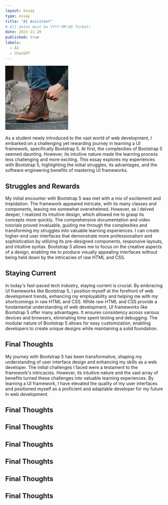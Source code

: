 ```yaml
---
layout: essay
type: essay
title: "AI Assistant"
# All dates must be YYYY-MM-DD format!
date: 2023-11-20
published: true
labels:
  - AI
  - ChatGPT
---
```


<img width="200px" class="rounded float-start pe-4" src="../img/boot.jpg">

As a student newly introduced to the vast world of web development, I embarked on a challenging yet rewarding journey in learning a UI framework, specifically Bootstrap 5. At first, the complexities of Bootstrap 5 seemed daunting. However, its intuitive nature made the learning process less challenging and more exciting. This essay explores my experiences with Bootstrap 5, highlighting the initial struggles, its advantages, and the software engineering benefits of mastering UI frameworks.

## Struggles and Rewards

My initial encounter with Bootstrap 5 was met with a mix of excitement and trepidation. The framework appeared intricate, with its many classes and components, leaving me somewhat overwhelmed. However, as I delved deeper, I realized its intuitive design, which allowed me to grasp its concepts more quickly. The comprehensive documentation and video tutorials proved invaluable, guiding me through the complexities and transforming my struggles into valuable learning experiences. I can create higher-end user interfaces that demonstrate more professionalism and sophistication by utilizing its pre-designed components, responsive layouts, and intuitive syntax. Bootstrap 5 allows me to focus on the creative aspects of a design, enabling me to produce visually appealing interfaces without being held down by the intricacies of raw HTML and CSS.

## Staying Current

In today's fast-paced tech industry, staying current is crucial. By embracing UI frameworks like Bootstrap 5, I position myself at the forefront of web development trends, enhancing my employability and helping me with my shortcomings in raw HTML and CSS. While raw HTML and CSS provide a fundamental understanding of web development, UI frameworks like Bootstrap 5 offer many advantages. It ensures consistency across various devices and browsers, eliminating time spent testing and debugging. The modular nature of Bootstrap 5 allows for easy customization, enabling developers to create unique designs while maintaining a solid foundation.

## Final Thoughts

My journey with Bootstrap 5 has been transformative, shaping my understanding of user interface design and enhancing my skills as a web developer. The initial challenges I faced were a testament to the framework's intricacies. However, its intuitive nature and the vast array of benefits turned these challenges into valuable learning experiences. By learning a UI framework, I have elevated the quality of my user interfaces and positioned myself as a proficient and adaptable developer for my future in web development.
## Final Thoughts
## Final Thoughts
## Final Thoughts
## Final Thoughts
## Final Thoughts
## Final Thoughts
